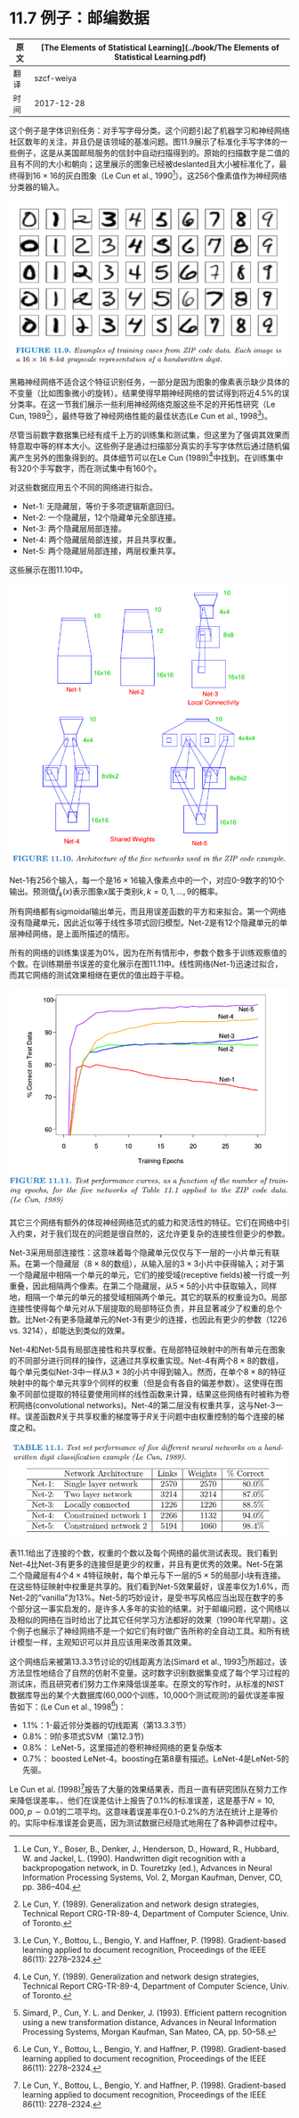 # 11.7 例子：邮编数据

| 原文   | [The Elements of Statistical Learning](../book/The Elements of Statistical Learning.pdf) |
| ---- | ---------------------------------------- |
| 翻译   | szcf-weiya                               |
| 时间   | 2017-12-28                               |

这个例子是字体识别任务：对手写字母分类。这个问题引起了机器学习和神经网络社区数年的关注，并且仍是该领域的基准问题。图11.9展示了标准化手写字体的一些例子，这是从美国邮局服务的信封中自动扫描得到的。原始的扫描数字是二值的且有不同的大小和朝向；这里展示的图象已经被deslanted且大小被标准化了，最终得到$16\times 16$的灰白图象（Le Cun et al., 1990[^1]）。这256个像素值作为神经网络分类器的输入。

![](../img/11/fig11.9.png)

黑箱神经网络不适合这个特征识别任务，一部分是因为图象的像素表示缺少具体的不变量（比如图象微小的旋转）。结果使得早期神经网络的尝试得到将近4.5\%的误分类率。在这一节我们展示一些利用神经网络克服这些不足的开拓性研究（Le Cun, 1989[^2]），最终导致了神经网络性能的最佳状态(Le Cun et al., 1998[^3])。

尽管当前数字数据集已经有成千上万的训练集和测试集，但这里为了强调其效果而特意取中等的样本大小。这些例子是通过扫描部分真实的手写字体然后通过随机偏离产生另外的图象得到的。具体细节可以在Le Cun (1989)[^2]中找到。在训练集中有320个手写数字，而在测试集中有160个。

对这些数据应用五个不同的网络进行拟合。

- Net-1: 无隐藏层，等价于多项逻辑斯底回归。
- Net-2: 一个隐藏层，12个隐藏单元全部连接。
- Net-3: 两个隐藏层局部连接。
- Net-4: 两个隐藏层局部连接，并且共享权重。
- Net-5: 两个隐藏层局部连接，两层权重共享。

这些展示在图11.10中。

![](../img/11/fig11.10.png)

Net-1有256个输入，每一个是$16\times 16$输入像素点中的一个，对应0-9数字的10个输出。预测值$\hat f_k(x)$表示图象$x$属于类别$k, k=0,1,\ldots,9$的概率。

所有网络都有sigmoidal输出单元，而且用误差函数的平方和来拟合。第一个网络没有隐藏单元，因此近似等于线性多项式回归模型。Net-2是有12个隐藏单元的单层神经网络，是上面所描述的情形。

所有的网络的训练集误差为0\%，因为在所有情形中，参数个数多于训练观察值的个数。在训练期册书误差的变化展示在图11.11中。线性网络(Net-1)迅速过拟合，而其它网络的测试效果相继在更优的值出趋于平稳。

![](../img/11/fig11.11.png)

其它三个网络有额外的体现神经网络范式的威力和灵活性的特征。它们在网络中引入约束，对于我们现在的问题是很自然的，这允许更复杂的连接性但更少的参数。

Net-3采用局部连接性：这意味着每个隐藏单元仅仅与下一层的一小片单元有联系。在第一个隐藏层（$8\times 8$的数组），从输入层的$3\times 3$小片中获得输入；对于第一个隐藏层中相隔一个单元的单元，它们的接受域(receptive fields)被一行或一列重叠，因此相隔两个像素。在第二个隐藏层，从$5\times 5$的小片中获取输入，同样地，相隔一个单元的单元的接受域相隔两个单元。其它的联系的权重设为0。局部连接性使得每个单元对从下层提取的局部特征负责，并且显著减少了权重的总个数。比Net-2有更多隐藏单元的Net-3有更少的连接，也因此有更少的参数（1226 vs. 3214），却能达到类似的效果。

Net-4和Net-5具有局部连接性和共享权重。在局部特征映射中的所有单元在图象的不同部分进行同样的操作，这通过共享权重实现。Net-4有两个$8\times 8$的数组，每个单元类似Net-3中一样从$3\times 3$的小片中得到输入。然而，在单个$8\times 8$的特征映射中的每个单元共享9个同样的权重（但是会有各自的偏差参数）。这使得在图象不同部位提取的特征要使用同样的线性函数来计算，结果这些网络有时被称为卷积网络(convolutional networks)。Net-4的第二层没有权重共享，这与Net-3一样。误差函数$R$关于共享权重的梯度等于$R$关于问题中由权重控制的每个连接的梯度之和。

![](../img/11/tab11.1.png)

表11.1给出了连接的个数，权重的个数以及每个网络的最优测试表现。我们看到Net-4比Net-3有更多的连接但是更少的权重，并且有更优秀的效果。Net-5在第二个隐藏层有4个$4\times 4$特征映射，每个单元与下一层的$5\times 5$的局部小块有连接。在这些特征映射中权重是共享的。我们看到Net-5效果最好，误差率仅为1.6\%，而Net-2的“vanilla”为13\%。Net-5的巧妙设计，是受书写风格应当出现在数字的多个部分这一事实启发的，是许多人多年的实验的结果。对于邮编问题，这个网络以及相似的网络在当时给出了比其它任何学习方法都好的效果（1990年代早期）。这个例子也展示了神经网络不是一个如它们有时做广告所称的全自动工具。和所有统计模型一样，主观知识可以并且应该用来改善其效果。

这个网络后来被第13.3.3节讨论的切线距离方法(Simard et al., 1993[^4])所超过，该方法显性地结合了自然的仿射不变量。这时数字识别数据集变成了每个学习过程的测试床，而且研究者们努力工作来降低误差率。在原文的写作时，从标准的NIST数据库导出的某个大数据库(60,000个训练，10,000个测试观测)的最优误差率报告如下：(Le Cun et al., 1998[^3])：

- 1.1\%：1-最近邻分类器的切线距离（第13.3.3节）
- 0.8\%：9阶多项式SVM（第12.3节)
- 0.8\%： LeNet-5，这里描述的卷积神经网络的更复杂版本
- 0.7\%： boosted LeNet-4。boosting在第8章有描述。LeNet-4是LeNet-5的先驱。

Le Cun et al. (1998)[^3]报告了大量的效果结果表，而且一直有研究团队在努力工作来降低误差率。、他们在误差估计上报告了0.1\%的标准误差，这是基于$N=10,000,p\sim 0.01$的二项平均。这意味着误差率在0.1-0.2\%的方法在统计上是等价的。实际中标准误差会更高，因为测试数据已经隐式地用在了各种调参过程中。

[^1]: Le Cun, Y., Boser, B., Denker, J., Henderson, D., Howard, R., Hubbard, W. and Jackel, L. (1990). Handwritten digit recognition with a backpropogation network, in D. Touretzky (ed.), Advances in Neural Information Processing Systems, Vol. 2, Morgan Kaufman, Denver, CO, pp. 386–404.
[^2]: Le Cun, Y. (1989). Generalization and network design strategies, Technical Report CRG-TR-89-4, Department of Computer Science, Univ. of Toronto.
[^3]: Le Cun, Y., Bottou, L., Bengio, Y. and Haffner, P. (1998). Gradient-based learning applied to document recognition, Proceedings of the IEEE 86(11): 2278–2324.
[^4]: Simard, P., Cun, Y. L. and Denker, J. (1993). Efficient pattern recognition using a new transformation distance, Advances in Neural Information Processing Systems, Morgan Kaufman, San Mateo, CA, pp. 50–58.

